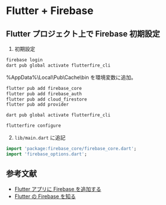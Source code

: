 # Flutter + Firebase

## Flutter プロジェクト上で Firebase 初期設定

1. 初期設定

```sh
firebase login
dart pub global activate flutterfire_cli
```

%AppData%\Local\Pub\Cache\bin を環境変数に追加。

```sh
flutter pub add firebase_core
flutter pub add firebase_auth
flutter pub add cloud_firestore
flutter pub add provider

dart pub global activate flutterfire_cli

flutterfire configure
```

2. `lib/main.dart` に追記

```dart
import 'package:firebase_core/firebase_core.dart';
import 'firebase_options.dart';
```

## 参考文献

- [Flutter アプリに Firebase を追加する](https://firebase.google.com/docs/flutter/setup?platform=web)
- [Flutter の Firebase を知る](https://firebase.google.com/codelabs/firebase-get-to-know-flutter#0)
